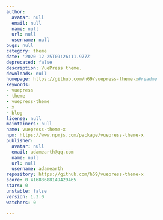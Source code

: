 ```yaml
---
author:
  avatar: null
  email: null
  name: null
  url: null
  username: null
bugs: null
category: theme
date: '2020-12-25T09:26:11.977Z'
deprecated: false
description: VuePress theme.
downloads: null
homepage: https://github.com/h69/vuepress-theme-x#readme
keywords:
- vuepress
- theme
- vuepress-theme
- x
- blog
license: null
maintainers: null
name: vuepress-theme-x
npm: https://www.npmjs.com/package/vuepress-theme-x
publisher:
  avatar: null
  email: adamearth@qq.com
  name: null
  url: null
  username: adamearth
repository: https://github.com/h69/vuepress-theme-x
score: 0.41688688149429465
stars: 0
unstable: false
version: 1.3.0
watchers: 0

---
```



